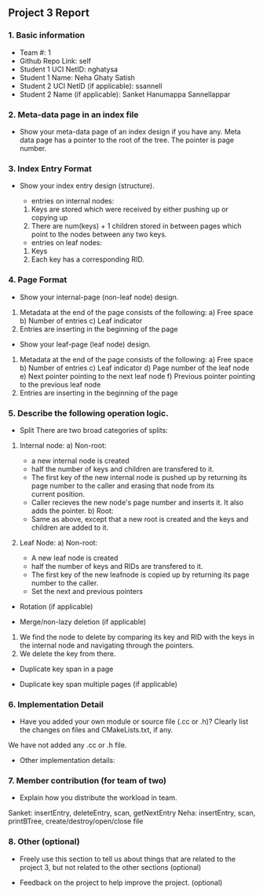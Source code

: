 ## Project 3 Report


### 1. Basic information
 - Team #: 1
 - Github Repo Link: self 
 - Student 1 UCI NetID: nghatysa
 - Student 1 Name: Neha Ghaty Satish
 - Student 2 UCI NetID (if applicable): ssannell
 - Student 2 Name (if applicable): Sanket Hanumappa Sannellappar


### 2. Meta-data page in an index file
- Show your meta-data page of an index design if you have any. 
Meta data page has a pointer to the root of the tree. The pointer is page number. 


### 3. Index Entry Format
- Show your index entry design (structure). 

  - entries on internal nodes:
  1) Keys are stored which were received by either pushing up or copying up
  2) There are num(keys) + 1 children stored in between pages which point to the nodes between any two keys. 
  
  - entries on leaf nodes:
  1) Keys
  2) Each key has a corresponding RID. 


### 4. Page Format
- Show your internal-page (non-leaf node) design.
1) Metadata at the end of the page consists of the following:
    a) Free space
    b) Number of entries
    c) Leaf indicator
2) Entries are inserting in the beginning of the page


- Show your leaf-page (leaf node) design.
1) Metadata at the end of the page consists of the following:
    a) Free space
    b) Number of entries
    c) Leaf indicator
    d) Page number of the leaf node
    e) Next pointer pointing to the next leaf node
    f) Previous pointer pointing to the previous leaf node
2) Entries are inserting in the beginning of the page


### 5. Describe the following operation logic.
- Split
There are two broad categories of splits:
1) Internal node:
   a) Non-root:
      - a new internal node is created
      - half the number of keys and children are transfered to it.
      - The first key of the new internal node is pushed up by returning its page number to the caller and erasing that node from its    
        current position.
      - Caller recieves the new node's page number and inserts it. It also adds the pointer.
   b) Root:
      - Same as above, except that a new root is created and the keys and children are added to it.
    
2) Leaf Node:
   a) Non-root:
      - A new leaf node is created
      - half the number of keys and RIDs are transfered to it.
      - The first key of the new leafnode is copied up by returning its page number to the caller.
      - Set the next and previous pointers 


- Rotation (if applicable)



- Merge/non-lazy deletion (if applicable)
1. We find the node to delete by comparing its key and RID with the keys in the internal node and navigating through the pointers. 
2. We delete the key from there.  


- Duplicate key span in a page



- Duplicate key span multiple pages (if applicable)



### 6. Implementation Detail
- Have you added your own module or source file (.cc or .h)? 
  Clearly list the changes on files and CMakeLists.txt, if any.

We have not added any .cc or .h file. 

- Other implementation details:



### 7. Member contribution (for team of two)
- Explain how you distribute the workload in team.

Sanket: insertEntry, deleteEntry, scan, getNextEntry
Neha: insertEntry, scan, printBTree, create/destroy/open/close file

### 8. Other (optional)
- Freely use this section to tell us about things that are related to the project 3, but not related to the other sections (optional)



- Feedback on the project to help improve the project. (optional)
